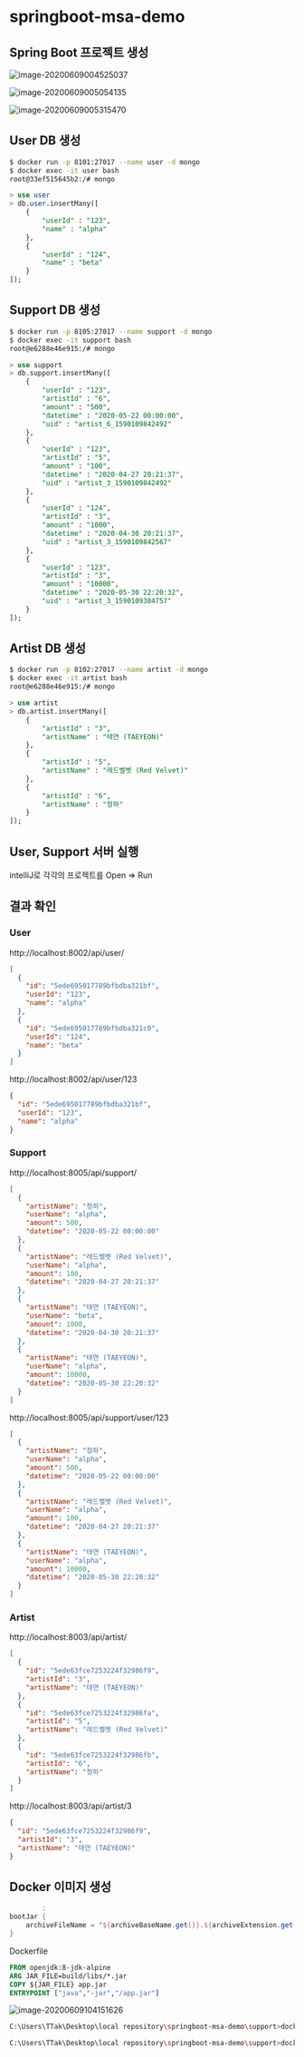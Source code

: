 # springboot-msa-demo



## Spring Boot 프로젝트 생성



![image-20200609004525037](images/image-20200609004525037.png)



![image-20200609005054135](images/image-20200609005054135.png)



![image-20200609005315470](images/image-20200609005315470.png)





## User DB 생성

```bash
$ docker run -p 8101:27017 --name user -d mongo
$ docker exec -it user bash
root@33ef515645b2:/# mongo
```



```sql
> use user
> db.user.insertMany([
    {
        "userId" : "123",
        "name" : "alpha"
	},
    {
        "userId" : "124",
        "name" : "beta"
	}
]);
```



## Support DB 생성

```bash
$ docker run -p 8105:27017 --name support -d mongo
$ docker exec -it support bash
root@e6288e46e915:/# mongo
```



```sql
> use support
> db.support.insertMany([
    {
        "userId" : "123",
        "artistId" : "6",
        "amount" : "500",
        "datetime" : "2020-05-22 00:00:00",
        "uid" : "artist_6_1590109842492"
    },
    {
        "userId" : "123",
        "artistId" : "5",
        "amount" : "100",
        "datetime" : "2020-04-27 20:21:37",
        "uid" : "artist_3_1590109842492"
    },
    {
        "userId" : "124",
        "artistId" : "3",
        "amount" : "1000",
        "datetime" : "2020-04-30 20:21:37",
        "uid" : "artist_3_1590109842567"
    },
    {
        "userId" : "123",
        "artistId" : "3",
        "amount" : "10000",
        "datetime" : "2020-05-30 22:20:32",
        "uid" : "artist_3_1590109384757"
    }
]);
```



## Artist DB 생성

```bash
$ docker run -p 8102:27017 --name artist -d mongo
$ docker exec -it artist bash
root@e6288e46e915:/# mongo
```



```sql
> use artist
> db.artist.insertMany([
    {
    	"artistId" : "3",
    	"artistName" : "태연 (TAEYEON)"
    },
    {
    	"artistId" : "5",
    	"artistName" : "레드벨벳 (Red Velvet)"
    },
    {
    	"artistId" : "6",
    	"artistName" : "청하"
    }
]);
```



## User, Support 서버 실행

intelliJ로 각각의 프로젝트를 Open => Run



## 결과 확인

### User

http://localhost:8002/api/user/

```json
[
  {
    "id": "5ede695017789bfbdba321bf",
    "userId": "123",
    "name": "alpha"
  },
  {
    "id": "5ede695017789bfbdba321c0",
    "userId": "124",
    "name": "beta"
  }
]
```



http://localhost:8002/api/user/123

```json
{
  "id": "5ede695017789bfbdba321bf",
  "userId": "123",
  "name": "alpha"
}
```



### Support

http://localhost:8005/api/support/

```json
[
  {
    "artistName": "청하",
    "userName": "alpha",
    "amount": 500,
    "datetime": "2020-05-22 00:00:00"
  },
  {
    "artistName": "레드벨벳 (Red Velvet)",
    "userName": "alpha",
    "amount": 100,
    "datetime": "2020-04-27 20:21:37"
  },
  {
    "artistName": "태연 (TAEYEON)",
    "userName": "beta",
    "amount": 1000,
    "datetime": "2020-04-30 20:21:37"
  },
  {
    "artistName": "태연 (TAEYEON)",
    "userName": "alpha",
    "amount": 10000,
    "datetime": "2020-05-30 22:20:32"
  }
]
```



http://localhost:8005/api/support/user/123

```json
[
  {
    "artistName": "청하",
    "userName": "alpha",
    "amount": 500,
    "datetime": "2020-05-22 00:00:00"
  },
  {
    "artistName": "레드벨벳 (Red Velvet)",
    "userName": "alpha",
    "amount": 100,
    "datetime": "2020-04-27 20:21:37"
  },
  {
    "artistName": "태연 (TAEYEON)",
    "userName": "alpha",
    "amount": 10000,
    "datetime": "2020-05-30 22:20:32"
  }
]
```



### Artist

http://localhost:8003/api/artist/

```json
[
  {
    "id": "5ede63fce7253224f32986f9",
    "artistId": "3",
    "artistName": "태연 (TAEYEON)"
  },
  {
    "id": "5ede63fce7253224f32986fa",
    "artistId": "5",
    "artistName": "레드벨벳 (Red Velvet)"
  },
  {
    "id": "5ede63fce7253224f32986fb",
    "artistId": "6",
    "artistName": "청하"
  }
]
```



http://localhost:8003/api/artist/3

```json
{
  "id": "5ede63fce7253224f32986f9",
  "artistId": "3",
  "artistName": "태연 (TAEYEON)"
}
```



## Docker 이미지 생성

```gradle
		:
bootJar {
    archiveFileName = "${archiveBaseName.get()}.${archiveExtension.get()}"
}
```



Dockerfile

```dockerfile
FROM openjdk:8-jdk-alpine
ARG JAR_FILE=build/libs/*.jar
COPY ${JAR_FILE} app.jar
ENTRYPOINT ["java","-jar","/app.jar"]
```



![image-20200609104151626](images/image-20200609104151626.png)



```bash
C:\Users\TTak\Desktop\local repository\springboot-msa-demo\support>docker build -t profornnan/msa-support .
```



```bash
C:\Users\TTak\Desktop\local repository\springboot-msa-demo\support>docker push profornnan/msa-support
```



